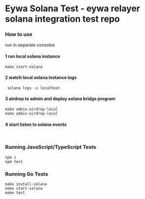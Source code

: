# Eywa Solana Test - eywa relayer solana integration test repo


### How to use

run in separate consoles

#### 1 run local solana instance
```
make start-solana

```

#### 2 watch local solana instance logs

```
 solana logs -u localhost
```

#### 3 airdrop to admin and deploy solana bridge program
```
make admin-airdrop-local
make admin-airdrop-local
```

#### 4 start listen to solana events
```


```




### Running JavaScript/TypeScript Tests
```
npm i
npm test
```

### Running Go Tests
```
make install-solana
make start-solana
make test
```
